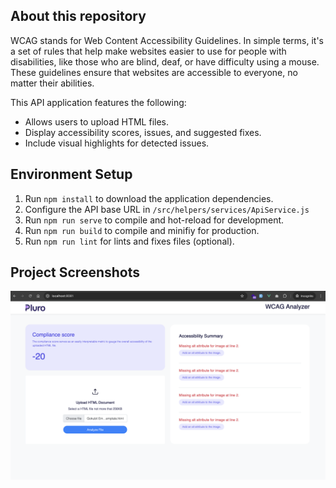 ## About this repository

WCAG stands for Web Content Accessibility Guidelines. In simple terms, it's a set of rules that help make websites easier to use for people with disabilities, like those who are blind, deaf, or have difficulty using a mouse. These guidelines ensure that websites are accessible to everyone, no matter their abilities.

This API application features the following:

- Allows users to upload HTML files.
- Display accessibility scores, issues, and suggested fixes.
- Include visual highlights for detected issues.

## Environment Setup

1. Run `npm install` to download the application dependencies.
2. Configure the API base URL in `/src/helpers/services/ApiService.js`
3. Run `npm run serve` to compile and hot-reload for development.
4. Run `npm run build` to compile and minifiy for production.
5. Run `npm run lint` for lints and fixes files (optional).

## Project Screenshots

![Screenshot 1](public/images/wcag-frontend.png)